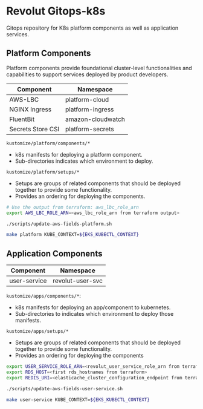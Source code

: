 # Revolut Gitops-k8s

Gitops repository for K8s platform components as well as application services.

## Platform Components

Platform components provide foundational cluster-level functionalities and capabilities to support services deployed by product developers.

| Component         | Namespace         |
| ----------------- | ----------------- |
| AWS-LBC           | platform-cloud    |
| NGINX Ingress     | platform-ingress  |
| FluentBit         | amazon-cloudwatch |
| Secrets Store CSI | platform-secrets  |


`kustomize/platform/components/*`

* k8s manifests for deploying a platform component.
* Sub-directories indicates which environment to deploy.

`kustomize/platform/setups/*`

* Setups are groups of related components that should be deployed together to provide some functionality.
* Provides an ordering for deploying the components.


```bash
# Use the output from terraform: aws_lbc_role_arn
export AWS_LBC_ROLE_ARN=<aws_lbc_role_arn from terraform output>

./scripts/update-aws-fields-platform.sh

make platform KUBE_CONTEXT=${EKS_KUBECTL_CONTEXT}
```

## Application Components

| Component    | Namespace        |
| ------------ | ---------------- |
| user-service | revolut-user-svc |

`kustomize/apps/components/*`:

* k8s manifests for deploying an app/component to kubernetes.
* Sub-directories to indicates which environment to deploy those manifests.

`kustomize/apps/setups/*`

* Setups are groups of related components that should be deployed together to provide some functionality.
* Provides an ordering for deploying the components

```bash
export USER_SERVICE_ROLE_ARN=<revolut_user_service_role_arn from terraform >
export RDS_HOST=<first rds_hostnames from terraform>
export REDIS_URI=<elasticache_cluster_configuration_endpoint from terraform>

./scripts/update-aws-fields-user-service.sh

make user-service KUBE_CONTEXT=${EKS_KUBECTL_CONTEXT}
```
